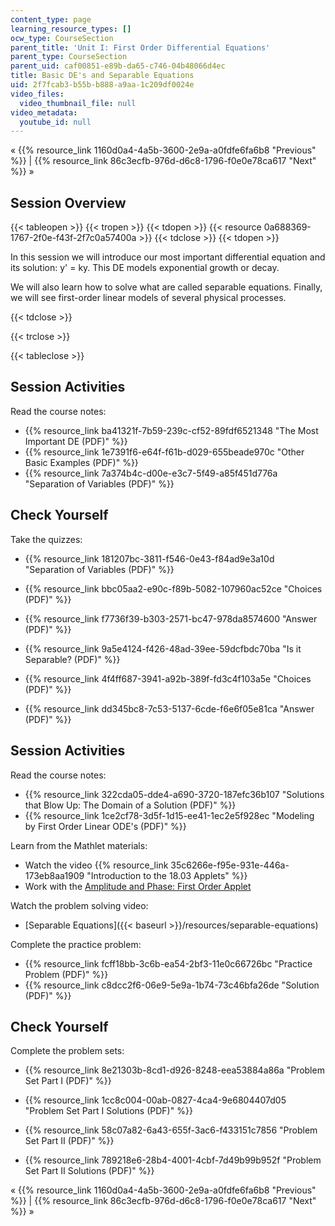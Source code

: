 ```yaml
---
content_type: page
learning_resource_types: []
ocw_type: CourseSection
parent_title: 'Unit I: First Order Differential Equations'
parent_type: CourseSection
parent_uid: caf00851-e89b-da65-c746-04b48066d4ec
title: Basic DE's and Separable Equations
uid: 2f7fcab3-b55b-b888-a9aa-1c209df0024e
video_files:
  video_thumbnail_file: null
video_metadata:
  youtube_id: null
---
```


« {{% resource_link 1160d0a4-4a5b-3600-2e9a-a0fdfe6fa6b8 "Previous" %}} | {{% resource_link 86c3ecfb-976d-d6c8-1796-f0e0e78ca617 "Next" %}} »

Session Overview
----------------

{{< tableopen >}}
{{< tropen >}}
{{< tdopen >}}
{{< resource 0a688369-1767-2f0e-f43f-2f7c0a57400a >}}
{{< tdclose >}}
{{< tdopen >}}


In this session we will introduce our most important differential equation and its solution: y' = ky. This DE models exponential growth or decay.

We will also learn how to solve what are called separable equations. Finally, we will see first-order linear models of several physical processes.


{{< tdclose >}}

{{< trclose >}}

{{< tableclose >}}

Session Activities
------------------

Read the course notes:

*   {{% resource_link ba41321f-7b59-239c-cf52-89fdf6521348 "The Most Important DE (PDF)" %}}
*   {{% resource_link 1e7391f6-e64f-f61b-d029-655beade970c "Other Basic Examples (PDF)" %}}
*   {{% resource_link 7a374b4c-d00e-e3c7-5f49-a85f451d776a "Separation of Variables (PDF)" %}}

Check Yourself
--------------

Take the quizzes:

*   {{% resource_link 181207bc-3811-f546-0e43-f84ad9e3a10d "Separation of Variables (PDF)" %}}
*   {{% resource_link bbc05aa2-e90c-f89b-5082-107960ac52ce "Choices (PDF)" %}}
*   {{% resource_link f7736f39-b303-2571-bc47-978da8574600 "Answer (PDF)" %}}
  
*   {{% resource_link 9a5e4124-f426-48ad-39ee-59dcfbdc70ba "Is it Separable? (PDF)" %}}
*   {{% resource_link 4f4ff687-3941-a92b-389f-fd3c4f103a5e "Choices (PDF)" %}}
*   {{% resource_link dd345bc8-7c53-5137-6cde-f6e6f05e81ca "Answer (PDF)" %}}

Session Activities
------------------

Read the course notes:

*   {{% resource_link 322cda05-dde4-a690-3720-187efc36b107 "Solutions that Blow Up: The Domain of a Solution (PDF)" %}}
*   {{% resource_link 1ce2cf78-3d5f-1d15-ee41-1ec2e5f928ec "Modeling by First Order Linear ODE's (PDF)" %}}

Learn from the Mathlet materials:

*   Watch the video {{% resource_link 35c6266e-f95e-931e-446a-173eb8aa1909 "Introduction to the 18.03 Applets" %}}
*   Work with the [Amplitude and Phase: First Order Applet](/ans7870/18/18.03SC/ampPhaseFirstOrder.html "Open in a new window.")

Watch the problem solving video:

*   [Separable Equations]({{< baseurl >}}/resources/separable-equations)

Complete the practice problem:

*   {{% resource_link fcff18bb-3c6b-ea54-2bf3-11e0c66726bc "Practice Problem (PDF)" %}}
*   {{% resource_link c8dcc2f6-06e9-5e9a-1b74-73c46bfa26de "Solution (PDF)" %}}

Check Yourself
--------------

Complete the problem sets:

*   {{% resource_link 8e21303b-8cd1-d926-8248-eea53884a86a "Problem Set Part I (PDF)" %}}
*   {{% resource_link 1cc8c004-00ab-0827-4ca4-9e6804407d05 "Problem Set Part I Solutions (PDF)" %}}
  
*   {{% resource_link 58c07a82-6a43-655f-3ac6-f433151c7856 "Problem Set Part II (PDF)" %}}
*   {{% resource_link 789218e6-28b4-4001-4cbf-7d49b99b952f "Problem Set Part II Solutions (PDF)" %}}

« {{% resource_link 1160d0a4-4a5b-3600-2e9a-a0fdfe6fa6b8 "Previous" %}} | {{% resource_link 86c3ecfb-976d-d6c8-1796-f0e0e78ca617 "Next" %}} »